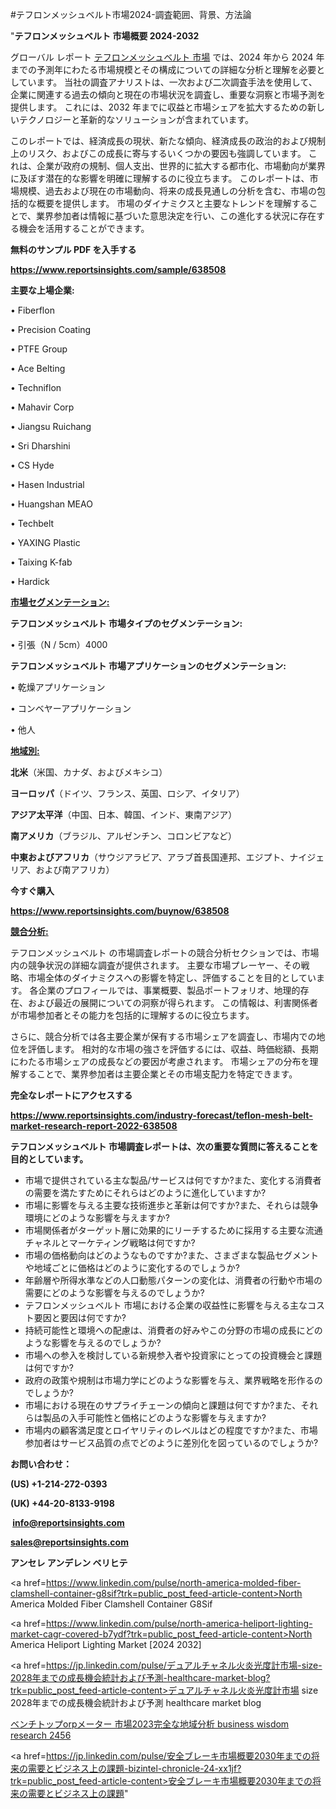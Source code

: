#テフロンメッシュベルト市場2024-調査範囲、背景、方法論

"<strong>テフロンメッシュベルト 市場概要 2024-2032</strong>

グローバル レポート <a href=https://www.reportsinsights.com/sample/638508>テフロンメッシュベルト 市場</a> では、2024 年から 2024 年までの予測年にわたる市場規模とその構成についての詳細な分析と理解を必要としています。 当社の調査アナリストは、一次および二次調査手法を使用して、企業に関連する過去の傾向と現在の市場状況を調査し、重要な洞察と市場予測を提供します。 これには、2032 年までに収益と市場シェアを拡大​​するための新しいテクノロジーと革新的なソリューションが含まれています。

このレポートでは、経済成長の現状、新たな傾向、経済成長の政治的および規制上のリスク、およびこの成長に寄与するいくつかの要因も強調しています。 これは、企業が政府の規制、個人支出、世界的に拡大する都市化、市場動向が業界に及ぼす潜在的な影響を明確に理解するのに役立ちます。 このレポートは、市場規模、過去および現在の市場動向、将来の成長見通しの分析を含む、市場の包括的な概要を提供します。 市場のダイナミクスと主要なトレンドを理解することで、業界参加者は情報に基づいた意思決定を行い、この進化する状況に存在する機会を活用することができます。

<strong><b>無料のサンプル PDF を入手する</b></strong>

<a href=https://www.reportsinsights.com/sample/638508><strong><u>https://www.reportsinsights.com/sample/638508</u></strong></a>

<strong>主要な上場企業:</strong>

• Fiberflon

• Precision Coating

• PTFE Group

• Ace Belting

• Techniflon

• Mahavir Corp

• Jiangsu Ruichang

• Sri Dharshini

• CS Hyde

• Hasen Industrial

• Huangshan MEAO

• Techbelt

• YAXING Plastic

• Taixing K-fab

• Hardick

<strong><u>市場セグメンテーション</u></strong><strong><u>:</u></strong>

<strong>テフロンメッシュベルト 市場タイプのセグメンテーション:</strong>

• 引張（N / 5cm）4000

<strong>テフロンメッシュベルト 市場アプリケーションのセグメンテーション:</strong>

• 乾燥アプリケーション

• コンベヤーアプリケーション

• 他人

<strong><u>地域別</u></strong><strong><u>:</u></strong>

<strong>北米</strong>（米国、カナダ、およびメキシコ）

<strong>ヨーロッパ</strong>（ドイツ、フランス、英国、ロシア、イタリア）

<strong>アジア太平洋</strong>（中国、日本、韓国、インド、東南アジア）

<strong>南アメリカ</strong>（ブラジル、アルゼンチン、コロンビアなど）

<strong>中東およびアフリカ</strong>（サウジアラビア、アラブ首長国連邦、エジプト、ナイジェリア、および南アフリカ）

<strong>今すぐ購入</strong>

<a href=https://www.reportsinsights.com/buynow/638508><strong><u>https://www.reportsinsights.com/buynow/638508</u></strong></a>

<strong><u>競合分析:</u></strong>

テフロンメッシュベルト の市場調査レポートの競合分析セクションでは、市場内の競争状況の詳細な調査が提供されます。 主要な市場プレーヤー、その戦略、市場全体のダイナミクスへの影響を特定し、評価することを目的としています。 各企業のプロフィールでは、事業概要、製品ポートフォリオ、地理的存在、および最近の展開についての洞察が得られます。 この情報は、利害関係者が市場参加者とその能力を包括的に理解するのに役立ちます。

さらに、競合分析では各主要企業が保有する市場シェアを調査し、市場内での地位を評価します。 相対的な市場の強さを評価するには、収益、時価総額、長期にわたる市場シェアの成長などの要因が考慮されます。 市場シェアの分布を理解することで、業界参加者は主要企業とその市場支配力を特定できます。

<strong>完全なレポートにアクセスする</strong>

<a href=https://www.reportsinsights.com/industry-forecast/teflon-mesh-belt-market-research-report-2022-638508><strong><u><b>https://www.reportsinsights.com/industry-forecast/teflon-mesh-belt-market-research-report-2022-638508</b></u></strong></a>

<strong><b>テフロンメッシュベルト 市場調査レポートは、次の重要な質問に答えることを目的としています。</b></strong>
<ul>
  <li>市場で提供されている主な製品/サービスは何ですか?また、変化する消費者の需要を満たすためにそれらはどのように進化していますか?</li>
  <li>市場に影響を与える主要な技術進歩と革新は何ですか?また、それらは競争環境にどのような影響を与えますか?</li>
  <li>市場関係者がターゲット層に効果的にリーチするために採用する主要な流通チャネルとマーケティング戦略は何ですか?</li>
  <li>市場の価格動向はどのようなものですか?また、さまざまな製品セグメントや地域ごとに価格はどのように変化するのでしょうか?</li>
  <li>年齢層や所得水準などの人口動態パターンの変化は、消費者の行動や市場の需要にどのような影響を与えるのでしょうか?</li>
  <li>テフロンメッシュベルト 市場における企業の収益性に影響を与える主なコスト要因と要因は何ですか?</li>
  <li>持続可能性と環境への配慮は、消費者の好みやこの分野の市場の成長にどのような影響を与えるのでしょうか?</li>
  <li>市場への参入を検討している新規参入者や投資家にとっての投資機会と課題は何ですか?</li>
  <li>政府の政策や規制は市場力学にどのような影響を与え、業界戦略を形作るのでしょうか?</li>
  <li>市場における現在のサプライチェーンの傾向と課題は何ですか?また、それらは製品の入手可能性と価格にどのような影響を与えますか?</li>
  <li>市場内の顧客満足度とロイヤリティのレベルはどの程度ですか?また、市場参加者はサービス品質の点でどのように差別化を図っているのでしょうか?</li>
</ul>
<strong>お問い合わせ：</strong>

<strong>(US) +1-214-272-0393</strong>

<strong>(UK) +44-20-8133-9198</strong>

<strong> </strong><a href=info@reportsinsights.com><strong><u>info@reportsinsights.com</u></strong></a>

<a href=sales@reportsinsights.com><strong><u>sales@reportsinsights.com</u></strong></a>

<strong>アンセレ アンデレン ベリヒテ</strong>

<a href=https://www.linkedin.com/pulse/north-america-molded-fiber-clamshell-container-g8sif?trk=public_post_feed-article-content>North America Molded Fiber Clamshell Container G8Sif</a>

<a href=https://www.linkedin.com/pulse/north-america-heliport-lighting-market-cagr-covered-b7ydf?trk=public_post_feed-article-content>North America Heliport Lighting Market [2024 2032]</a>

<a href=https://jp.linkedin.com/pulse/デュアルチャネル火炎光度計市場-size-2028年までの成長機会統計および予測-healthcare-market-blog?trk=public_post_feed-article-content>デュアルチャネル火炎光度計市場 size 2028年までの成長機会統計および予測 healthcare market blog</a>

<a href=https://www.linkedin.com/pulse/ベンチトップorpメーター-市場2023完全な地域分析-business-wisdom-research-2456/>ベンチトップorpメーター 市場2023完全な地域分析 business wisdom research 2456</a>

<a href=https://jp.linkedin.com/pulse/安全ブレーキ市場概要2030年までの将来の需要とビジネス上の課題-bizintel-chronicle-24-xx1jf?trk=public_post_feed-article-content>安全ブレーキ市場概要2030年までの将来の需要とビジネス上の課題</a>"
